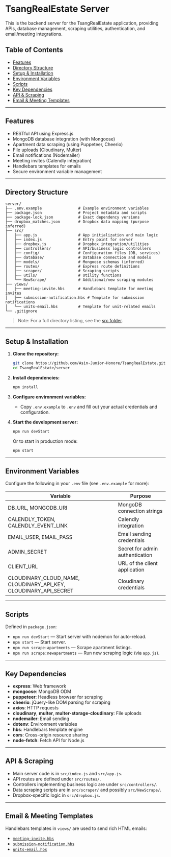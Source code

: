 # TsangRealEstate Server

This is the backend server for the TsangRealEstate application, providing APIs, database management, scraping utilities, authentication, and email/meeting integrations.

## Table of Contents

- [Features](#features)
- [Directory Structure](#directory-structure)
- [Setup & Installation](#setup--installation)
- [Environment Variables](#environment-variables)
- [Scripts](#scripts)
- [Key Dependencies](#key-dependencies)
- [API & Scraping](#api--scraping)
- [Email & Meeting Templates](#email--meeting-templates)

---

## Features

- RESTful API using Express.js
- MongoDB database integration (with Mongoose)
- Apartment data scraping (using Puppeteer, Cheerio)
- File uploads (Cloudinary, Multer)
- Email notifications (Nodemailer)
- Meeting invites (Calendly integration)
- Handlebars templates for emails
- Secure environment variable management

---

## Directory Structure

```
server/
├── .env.example                # Example environment variables
├── package.json                # Project metadata and scripts
├── package-lock.json           # Exact dependency versions
├── dropbox_matches.json        # Dropbox data mapping (purpose inferred)
├── src/
│   ├── app.js                  # App initialization and main logic
│   ├── index.js                # Entry point for server
│   ├── dropbox.js              # Dropbox integration/utilities
│   ├── controllers/            # API/business logic controllers
│   ├── config/                 # Configuration files (DB, services)
│   ├── database/               # Database connection and models
│   ├── models/                 # Mongoose schemas (inferred)
│   ├── routes/                 # Express route definitions
│   ├── scraper/                # Scraping scripts
│   ├── utils/                  # Utility functions
│   └── NewScrape/              # Additional/new scraping modules
├── views/
│   ├── meeting-invite.hbs      # Handlebars template for meeting invites
│   ├── submission-notification.hbs # Template for submission notifications
│   └── units-email.hbs         # Template for unit-related emails
└── .gitignore
```

> Note: For a full directory listing, see the [src folder](https://github.com/Asin-Junior-Honore/TsangRealEstate/tree/p2/server/src).

---

## Setup & Installation

1. **Clone the repository:**

   ```bash
   git clone https://github.com/Asin-Junior-Honore/TsangRealEstate.git
   cd TsangRealEstate/server
   ```

2. **Install dependencies:**

   ```bash
   npm install
   ```

3. **Configure environment variables:**

   - Copy `.env.example` to `.env` and fill out your actual credentials and configuration.

4. **Start the development server:**
   ```bash
   npm run devStart
   ```
   Or to start in production mode:
   ```bash
   npm start
   ```

---

## Environment Variables

Configure the following in your `.env` file (see `.env.example` for more):

| Variable                                                         | Purpose                         |
| ---------------------------------------------------------------- | ------------------------------- |
| DB_URL, MONGODB_URI                                              | MongoDB connection strings      |
| CALENDLY_TOKEN, CALENDLY_EVENT_LINK                              | Calendly integration            |
| EMAIL_USER, EMAIL_PASS                                           | Email sending credentials       |
| ADMIN_SECRET                                                     | Secret for admin authentication |
| CLIENT_URL                                                       | URL of the client application   |
| CLOUDINARY_CLOUD_NAME, CLOUDINARY_API_KEY, CLOUDINARY_API_SECRET | Cloudinary credentials          |

---

## Scripts

Defined in `package.json`:

- `npm run devStart` — Start server with nodemon for auto-reload.
- `npm start` — Start server.
- `npm run scrape:apartments` — Scrape apartment listings.
- `npm run scrape:newapartments` — Run new scraping logic (via `app.js`).

---

## Key Dependencies

- **express**: Web framework
- **mongoose**: MongoDB ODM
- **puppeteer**: Headless browser for scraping
- **cheerio**: jQuery-like DOM parsing for scraping
- **axios**: HTTP requests
- **cloudinary**, **multer**, **multer-storage-cloudinary**: File uploads
- **nodemailer**: Email sending
- **dotenv**: Environment variables
- **hbs**: Handlebars template engine
- **cors**: Cross-origin resource sharing
- **node-fetch**: Fetch API for Node.js

---

## API & Scraping

- Main server code is in `src/index.js` and `src/app.js`.
- API routes are defined under `src/routes/`.
- Controllers implementing business logic are under `src/controllers/`.
- Data scraping scripts are in `src/scraper/` and possibly `src/NewScrape/`.
- Dropbox-specific logic in `src/dropbox.js`.

---

## Email & Meeting Templates

Handlebars templates in `views/` are used to send rich HTML emails:

- [`meeting-invite.hbs`](https://github.com/Asin-Junior-Honore/TsangRealEstate/blob/p2/server/views/meeting-invite.hbs)
- [`submission-notification.hbs`](https://github.com/Asin-Junior-Honore/TsangRealEstate/blob/p2/server/views/submission-notification.hbs)
- [`units-email.hbs`](https://github.com/Asin-Junior-Honore/TsangRealEstate/blob/p2/server/views/units-email.hbs)
